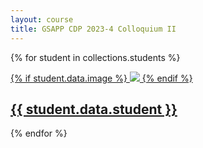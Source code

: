 ```yaml
---
layout: course
title: GSAPP CDP 2023-4 Colloquium II
---
```


{% for student in collections.students %}
  <div class="project-card">
    <a class="fade" href="{{ student.url }}">
      <div class="stack">
        <div class="project-card-thumb">
          {% if student.data.image %}
            <img src="{{ student.url }}/{{ student.data.image }}" />
          {% endif %}
        </div>
        <div>
          <h2>{{ student.data.student }}</h2>
        </div>
      </div>
    </a>
  </div>
{% endfor %}

